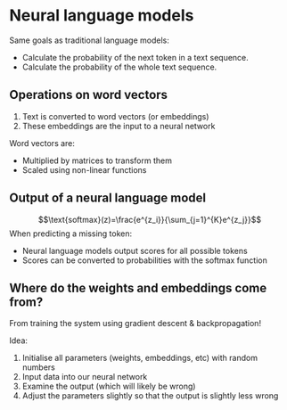 # Neural language models


Same goals as traditional language models:
- Calculate the probability of the next token in a text sequence.
- Calculate the probability of the whole text sequence.

## Operations on word vectors

1. Text is converted to word vectors (or embeddings)
2. These embeddings are the input to a neural network

Word vectors are:
- Multiplied by matrices to transform them
- Scaled using non-linear functions

## Output of a neural language model

$$\text{softmax}(z)=\frac{e^{z_i}}{\sum_{j=1}^{K}e^{z_j}}$$
When predicting a missing token:
- Neural language models output scores for all possible tokens 
- Scores can be converted to probabilities with the softmax function

## Where do the weights and embeddings come from?

From training the system using gradient descent & backpropagation!

Idea:
1. Initialise all parameters (weights, embeddings, etc) with random numbers
2. Input data into our neural network
3. Examine the output (which will likely be wrong)
4. Adjust the parameters slightly so that the output is slightly less wrong
